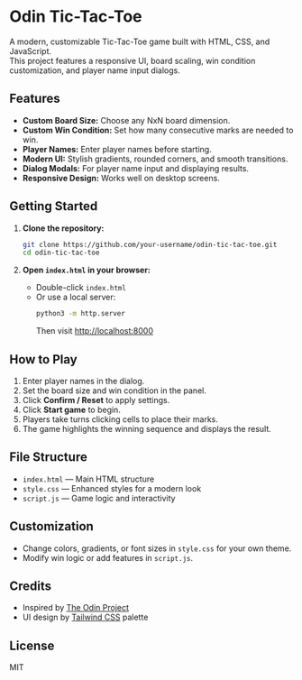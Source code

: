 # Odin Tic-Tac-Toe

A modern, customizable Tic-Tac-Toe game built with HTML, CSS, and JavaScript.  
This project features a responsive UI, board scaling, win condition customization, and player name input dialogs.

## Features

-   **Custom Board Size:** Choose any NxN board dimension.
-   **Custom Win Condition:** Set how many consecutive marks are needed to win.
-   **Player Names:** Enter player names before starting.
-   **Modern UI:** Stylish gradients, rounded corners, and smooth transitions.
-   **Dialog Modals:** For player name input and displaying results.
-   **Responsive Design:** Works well on desktop screens.

## Getting Started

1. **Clone the repository:**

    ```bash
    git clone https://github.com/your-username/odin-tic-tac-toe.git
    cd odin-tic-tac-toe
    ```

2. **Open `index.html` in your browser:**
    - Double-click `index.html`
    - Or use a local server:
        ```bash
        python3 -m http.server
        ```
        Then visit [http://localhost:8000](http://localhost:8000)

## How to Play

1. Enter player names in the dialog.
2. Set the board size and win condition in the panel.
3. Click **Confirm / Reset** to apply settings.
4. Click **Start game** to begin.
5. Players take turns clicking cells to place their marks.
6. The game highlights the winning sequence and displays the result.

## File Structure

-   `index.html` — Main HTML structure
-   `style.css` — Enhanced styles for a modern look
-   `script.js` — Game logic and interactivity

## Customization

-   Change colors, gradients, or font sizes in `style.css` for your own theme.
-   Modify win logic or add features in `script.js`.

## Credits

-   Inspired by [The Odin Project](https://www.theodinproject.com/)
-   UI design by [Tailwind CSS](https://tailwindcss.com/) palette

## License

MIT
